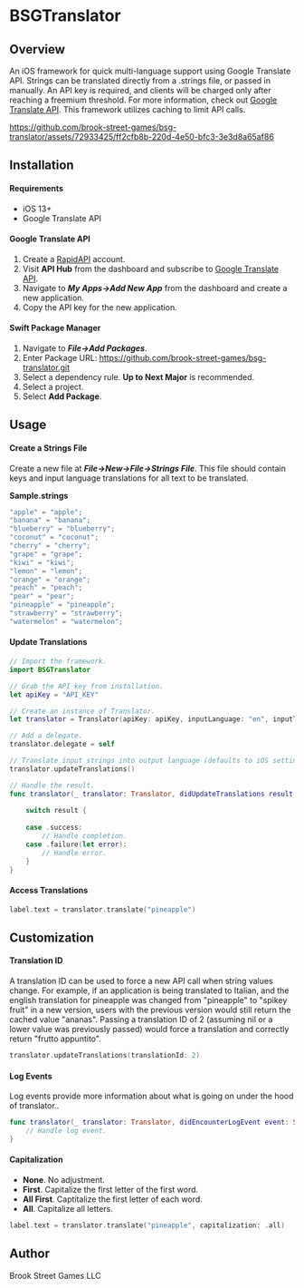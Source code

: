 # BSGTranslator

## Overview

An iOS framework for quick multi-language support using Google Translate API. Strings can be translated directly from a .strings file, or passed in manually. An API key is required, and clients will be charged only after reaching a freemium threshold. For more information, check out [Google Translate API](https://rapidapi.com/googlecloud/api/google-translate1/). This framework utilizes caching to limit API calls.

https://github.com/brook-street-games/bsg-translator/assets/72933425/ff2cfb8b-220d-4e50-bfc3-3e3d8a65af86

## Installation

#### Requirements

+ iOS 13+
+ Google Translate API

#### Google Translate API

1. Create a [RapidAPI](https://rapidapi.com/) account.
2. Visit **API Hub** from the dashboard and subscribe to [Google Translate API](https://rapidapi.com/googlecloud/api/google-translate1/).
3. Navigate to ***My Apps->Add New App*** from the dashboard and create a new application.
4. Copy the API key for the new application.

#### Swift Package Manager

1. Navigate to ***File->Add Packages***.
3. Enter Package URL: https://github.com/brook-street-games/bsg-translator.git
3. Select a dependency rule. **Up to Next Major** is recommended.
4. Select a project.
5. Select **Add Package**.

## Usage

#### Create a Strings File

Create a new file at ***File->New->File->Strings File***. This file should contain keys and input language translations for all text to be translated.

**Sample.strings**

```swift
"apple" = "apple";
"banana" = "banana";
"blueberry" = "blueberry";
"coconut" = "coconut";
"cherry" = "cherry";
"grape" = "grape";
"kiwi" = "kiwi";
"lemon" = "lemon";
"orange" = "orange";
"peach" = "peach";
"pear" = "pear";
"pineapple" = "pineapple";
"strawberry" = "strawberry";
"watermelon" = "watermelon";
```

#### Update Translations

```swift
// Import the framework.
import BSGTranslator

// Grab the API key from installation.
let apiKey = "API_KEY"

// Create an instance of Translator.
let translator = Translator(apiKey: apiKey, inputLanguage: "en", inputType: .stringsFile(fileName: "Sample"))

// Add a delegate.
translator.delegate = self

// Translate input strings into output language (defaults to iOS settings).
translator.updateTranslations()

// Handle the result.
func translator(_ translator: Translator, didUpdateTranslations result: Result<TranslationSet, TranslationError>) {
	
	switch result {
		
	case .success:
		// Handle completion.
	case .failure(let error):
		// Handle error.
	}
}
```

#### Access Translations

```swift
label.text = translator.translate("pineapple")
```

## Customization

#### Translation ID

A translation ID can be used to force a new API call when string values change. For example, if an application is being translated to Italian, and the english translation for pineapple was changed from "pineapple" to "spikey fruit" in a new version, users with the previous version would still return the cached value "ananas". Passing a translation ID of 2 (assuming nil or a lower value was previously passed) would force a translation and correctly return "frutto appuntito".

```swift
translator.updateTranslations(translationId: 2)
```

#### Log Events

Log events provide more information about what is going on under the hood of translator..

```swift
func translator(_ translator: Translator, didEncounterLogEvent event: String) {
	// Handle log event.
}
```

#### Capitalization

* **None**. No adjustment.
* **First**. Capitalize the first letter of the first word.
* **All First**. Captitalize the first letter of each word.
* **All**. Capitalize all letters.
       
```swift
label.text = translator.translate("pineapple", capitalization: .all)
```

## Author

Brook Street Games LLC
